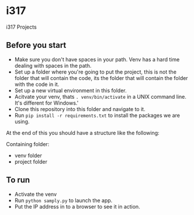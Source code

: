 # i317
i317 Projects

## Before you start
- Make sure you don't have spaces in your path. Venv has a hard time dealing with spaces in the path.
- Set up a folder where you're going to put the project, this is not the folder that will contain the code, its the folder that will contain the folder with the code in it.
- Set up a new virtual environment in this folder.
- Acitvate your venv, thats `. venv/bin/activate` in a UNIX command line. It's different for Windows.'
- Clone this repository into this folder and navigate to it.
- Run `pip install -r requirements.txt` to install the packages we are using.

At the end of this you should have a structure like the following: 

Containing folder:
- venv folder
- project folder

## To run

- Activate the venv
- Run `python samply.py` to launch the app.
- Put the IP address in to a browser to see it in action.
